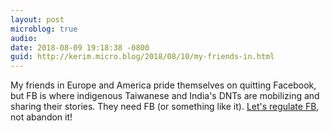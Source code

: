 ```yaml
---
layout: post
microblog: true
audio: 
date: 2018-08-09 19:18:38 -0800
guid: http://kerim.micro.blog/2018/08/10/my-friends-in.html
---
```

My friends in Europe and America pride themselves on quitting Facebook, but FB is where indigenous Taiwanese and India's DNTs are mobilizing and sharing their stories. They need FB (or something like it). [Let's regulate FB](https://venturebeat.com/2018/04/14/5-ways-congress-could-regulate-facebook/), not abandon it!
